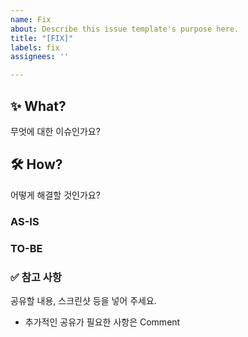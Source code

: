 ```yaml
---
name: Fix
about: Describe this issue template's purpose here.
title: "[FIX]"
labels: fix
assignees: ''

---
```


## ✨ What?

무엇에 대한 이슈인가요?

## 🛠 How?

어떻게 해결할 것인가요?

### AS-IS

### TO-BE

### ✅ 참고 사항

공유할 내용, 스크린샷 등을 넣어 주세요.

- 추가적인 공유가 필요한 사항은 Comment

